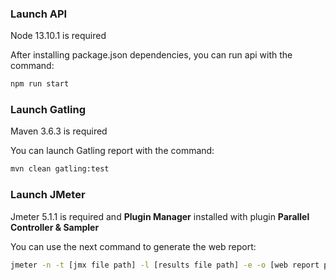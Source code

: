 ### Launch API

Node 13.10.1 is required

After installing package.json dependencies, you can run api with the command:

``` bash
npm run start
```

### Launch Gatling

Maven 3.6.3 is required

You can launch Gatling report with the command:

```bash
mvn clean gatling:test
```
### Launch JMeter
 
 Jmeter 5.1.1 is required and **Plugin Manager** installed with plugin **Parallel Controller & Sampler**

 You can use the next command to generate the web report:

``` bash
jmeter -n -t [jmx file path] -l [results file path] -e -o [web report path]
```